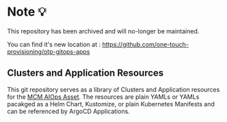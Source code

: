 # Note 💡

This repository has been archived and will no-longer be maintained.

You can find it's new location at : https://github.com/one-touch-provisioning/otp-gitops-apps

## Clusters and Application Resources

This git repository serves as a library of Clusters and Application resources for the [MCM AIOps Asset](https://github.com/apac-mcm-aiops-asset/mcm-aiops-gitops).  The resources are plain YAMLs or YAMLs pacakged as a Helm Chart, Kustomize, or plain Kubernetes Manifests and can be referenced by ArgoCD Applications.

